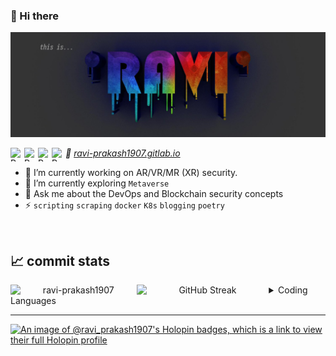 ### 👋 Hi there 
![header image](assets/banner.jpeg)

<a href="https://www.instagram.com/prakashravi1907/">
  <img align="left" alt="Ravi's LinkedIN" width="22" height="22" src="https://cdn.simpleicons.org/instagram" />
</a>
<a href="https://www.linkedin.com/in/ravi-prakash1907/">
  <img align="left" alt="Ravi's LinkedIN" width="22" height="22" src="https://cdn.simpleicons.org/linkedin" />
</a>
<a href="https://twitter.com/prakashravi1907">
  <img align="left" alt="Ravi's LinkedIN" width="22" height="22" src="https://cdn.simpleicons.org/x" />
</a>
<a href="https://ravi-prakash1907.medium.com/">
  <img align="left" alt="Ravi's LinkedIN" width="22" height="22" src="https://cdn.simpleicons.org/medium" />
</a>

<!--
![](https://visitor-badge.glitch.me/badge?page_id=ravi-prakash1907.ravi-prakash1907)  
_🔗 [raviprakash.cf](https://raviprakash.cf/)_ <br> 
-->  

_🔗 [ravi-prakash1907.gitlab.io](https://ravi-prakash1907.gitlab.io/)_ <br> 

- 🌱 I’m currently working on AR/VR/MR (XR) security.
- 🔭 I’m currently exploring `Metaverse`  <!-- 👯 I’m looking to collaborate on short-term `Data Analysis` projects-->
- 💬 Ask me about the DevOps and Blockchain security concepts
- ⚡ `scripting` `scraping` `docker` `K8s` `blogging` `poetry`  

<br />


## 📈 commit stats  

<div align="center">
  <img src="https://github-readme-stats.vercel.app/api?username=ravi-prakash1907&show_icons=true&theme=gotham" style="width:40%; float:left; margin:0, 10%, 0, 0" alt="ravi-prakash1907" />
  
  <img src="https://streak-stats.demolab.com?user=ravi-prakash1907&theme=dark&background=0C1014" alt="GitHub Streak" style="width:42%; float:left; margin:0, 10%, 0, 0" alt="ravi-prakash1907" />
</div>

<details>  
  <summary>
    Coding Languages
  </summary>    
  <p align="center"> <img src="https://github-readme-stats.vercel.app/api/top-langs?username=ravi-prakash1907&show_icons=true&hide=jupyter%20notebook,html&layout=compact&langs_count=10&theme=gotham" alt="ravi-prakash1907" /> </p>
</details>

---

[![An image of @ravi_prakash1907's Holopin badges, which is a link to view their full Holopin profile](https://holopin.me/ravi_prakash1907)](https://holopin.io/@ravi_prakash1907)
